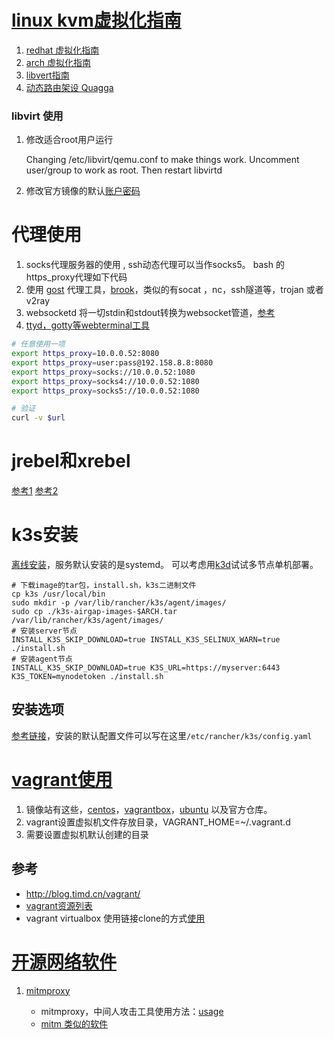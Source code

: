 # [linux kvm虚拟化指南](https://documentation.suse.com/zh-cn/sles/15-SP2/html/SLES-all/book-virt.html)

1. [redhat 虚拟化指南](https://access.redhat.com/documentation/zh-cn/red_hat_enterprise_linux/7/html/virtualization_getting_started_guide/index)
2. [arch 虚拟化指南](https://wiki.archlinux.org/title/libvirt_(%E7%AE%80%E4%BD%93%E4%B8%AD%E6%96%87))
3. [libvert指南](https://wiki.libvirt.org/page/Networking)
4. [动态路由架设 Quagga](http://shouce.jb51.net/vbird-linux-server-3/52.html)

### libvirt 使用

1. 修改适合root用户运行

   Changing /etc/libvirt/qemu.conf to make things work.
   Uncomment user/group to work as root.
   Then restart libvirtd
2. 修改官方镜像的默认[账户密码](https://cdn.leux.cn/doc/Debian%E5%AE%98%E6%96%B9qcow2%E9%95%9C%E5%83%8F%E4%BF%AE%E6%94%B9root%E5%AF%86%E7%A0%81.html)

# 代理使用

1. socks代理服务器的使用 , ssh动态代理可以当作socks5。 bash 的https_proxy代理如下代码
2. 使用 [gost](https://github.com/ginuerzh/gost) 代理工具，[brook](https://txthinking.github.io/brook/#/zh-cn/)，类似的有socat ，nc，ssh隧道等，trojan 或者 v2ray
3. websocketd 将一切stdin和stdout转换为websocket管道，[参考](https://www.cnblogs.com/tinywan/p/6826125.html)
4. [ttyd，gotty等webterminal工具](https://tsl0922.github.io/ttyd/)

```bash
# 任意使用一项
export https_proxy=10.0.0.52:8080
export https_proxy=user:pass@192.158.8.8:8080
export https_proxy=socks://10.0.0.52:1080
export https_proxy=socks4://10.0.0.52:1080
export https_proxy=socks5://10.0.0.52:1080

# 验证
curl -v $url
```

# jrebel和xrebel

[参考1](https://www.frankfeekr.cn/2019/07/17/springboot-idea-jrebel-hotswap/index.html)
[参考2](https://juejin.cn/post/6996976545784922119)

# k3s安装

[离线安装](https://docs.rancher.cn/docs/k3s/installation/airgap/_index/)，服务默认安装的是systemd。 可以考虑用[k3d](https://github.com/rancher/k3d)试试多节点单机部署。

```shell
# 下载image的tar包，install.sh，k3s二进制文件
cp k3s /usr/local/bin
sudo mkdir -p /var/lib/rancher/k3s/agent/images/
sudo cp ./k3s-airgap-images-$ARCH.tar /var/lib/rancher/k3s/agent/images/
# 安装server节点
INSTALL_K3S_SKIP_DOWNLOAD=true INSTALL_K3S_SELINUX_WARN=true ./install.sh
# 安装agent节点
INSTALL_K3S_SKIP_DOWNLOAD=true K3S_URL=https://myserver:6443 K3S_TOKEN=mynodetoken ./install.sh

```

## 安装选项

[参考链接](https://docs.rancher.cn/docs/k3s/installation/install-options/_index)，安装的默认配置文件可以写在这里`/etc/rancher/k3s/config.yaml`

# [vagrant使用](https://www.vagrantup.com/docs/vagrantfile)

1. 镜像站有这些，[centos](https://cloud.centos.org/centos/)，[vagrantbox](http://www.vagrantbox.es/)，[ubuntu](http://cloud-images.ubuntu.com/) 以及官方仓库。
2. vagrant设置虚拟机文件存放目录，VAGRANT_HOME=~/.vagrant.d
3. 需要设置虚拟机默认创建的目录

## 参考

* http://blog.timd.cn/vagrant/
* [vagrant资源列表](https://vagrant-lists.github.io/)
* vagrant virtualbox 使用链接clone的方式[使用](https://www.junmajinlong.com/virtual/vagrant/vagrant_linked_clone/)

# [开源网络软件](https://www.githubs.cn/collections/proxy)

1. [mitmproxy](https://github.com/mitmproxy/mitmproxy)

   * mitmproxy，中间人攻击工具使用方法：[usage](https://blog.wolfogre.com/posts/usage-of-mitmproxy/)
   * [mitm 类似的软件](https://zh.altapps.net/soft/mitmproxy)

